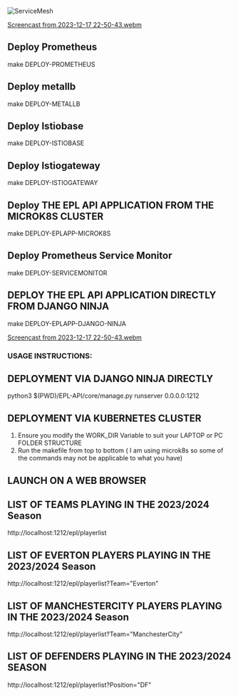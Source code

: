 ![ServiceMesh](https://github.com/nugowe/EPLSquadListAPI/assets/25004712/90792b15-8515-40ee-b740-b4666a7803d1)

[Screencast from 2023-12-17 22-50-43.webm](https://github.com/nugowe/EPLSquadListAPI/assets/25004712/faffab50-cee1-4391-b0b0-2ed3f17cbd01)

## Deploy Prometheus

make DEPLOY-PROMETHEUS

## Deploy metallb

make DEPLOY-METALLB

## Deploy Istiobase 

make DEPLOY-ISTIOBASE

## Deploy Istiogateway

make DEPLOY-ISTIOGATEWAY

## Deploy THE EPL API APPLICATION FROM THE MICROK8S CLUSTER

make DEPLOY-EPLAPP-MICROK8S

## Deploy Prometheus Service Monitor

make DEPLOY-SERVICEMONITOR

## DEPLOY THE EPL API APPLICATION DIRECTLY FROM DJANGO NINJA 

make DEPLOY-EPLAPP-DJANGO-NINJA


[Screencast from 2023-12-17 22-50-43.webm](https://github.com/nugowe/EPLSquadListAPI/assets/25004712/faffab50-cee1-4391-b0b0-2ed3f17cbd01)

### USAGE INSTRUCTIONS:

## DEPLOYMENT VIA DJANGO NINJA DIRECTLY

python3 $(PWD)/EPL-API/core/manage.py runserver 0.0.0.0:1212

## DEPLOYMENT VIA KUBERNETES CLUSTER

1) Ensure you modify the WORK_DIR Variable to suit your LAPTOP or PC FOLDER STRUCTURE
2) Run the makefile from top to bottom ( I am using microk8s so some of the commands may not be applicable to what you have)

## LAUNCH ON A WEB BROWSER

## LIST OF TEAMS PLAYING IN THE 2023/2024 Season

http://localhost:1212/epl/playerlist

## LIST OF EVERTON PLAYERS PLAYING IN THE 2023/2024 Season

http://localhost:1212/epl/playerlist?Team="Everton"

## LIST OF MANCHESTERCITY PLAYERS PLAYING IN THE 2023/2024 Season

http://localhost:1212/epl/playerlist?Team="ManchesterCity"

## LIST OF DEFENDERS PLAYING IN THE 2023/2024 SEASON

http://localhost:1212/epl/playerlist?Position="DF"
